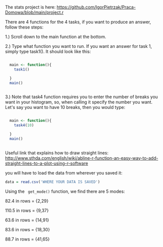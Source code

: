 The stats project is here: https://github.com/IgorPietrzak/Praca-Domowa/blob/main/project.r 

There are 4 functions for the 4 tasks, if you want to produce an answer, follow these steps:

1.) Scroll down to the main function at the bottom.

2.) Type what function you want to run. If you want an answer for task 1, simply type task1(). It should look like this:

```R

  main <- function(){
    task1()

  }
  main()
  
```


      
     
    
3.) Note that task4 function requires you to enter the number of breaks you want in your histogram, so, when calling it specify the number you want. Let's say you want to have 10 breaks, then you would type:


```R

  main <- function(){
    task4(10)

  }
  main()
  
```
Useful link that explains how to draw straight lines: http://www.sthda.com/english/wiki/abline-r-function-an-easy-way-to-add-straight-lines-to-a-plot-using-r-software

you will have to load the data from wherever you saved it:

```R
data = read.csv('WHERE YOUR DATA IS SAVED')
```
Using the ``` get_mode()``` function, we find there are 5 modes: 

82.4 in rows = {2,29}

110.5 in rows = {9,37}

63.6 in rows = {14,91}

83.6 in rows = {18,30}

88.7 in rows = {41,65}

